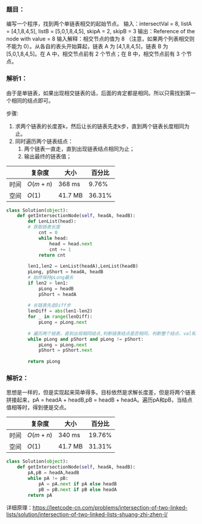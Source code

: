 ### 题目：
编写一个程序，找到两个单链表相交的起始节点。
输入：intersectVal = 8, listA = [4,1,8,4,5], listB = [5,0,1,8,4,5], skipA = 2, skipB = 3
输出：Reference of the node with value = 8
输入解释：相交节点的值为 8 （注意，如果两个列表相交则不能为 0）。从各自的表头开始算起，链表 A 为 [4,1,8,4,5]，链表 B 为 [5,0,1,8,4,5]。在 A 中，相交节点前有 2 个节点；在 B 中，相交节点前有 3 个节点。

### 解析1：
由于是单链表，如果出现相交链表的话，后面的肯定都是相同。所以只需找到第一个相同的结点即可。

步骤:
1. 求两个链表的长度差k，然后让长的链表先走k步，直到两个链表长度相同为止。
2. 同时遍历两个链表结点：
   1. 两个链表一直走，直到出现链表结点相同为止；
   2. 输出最终的链表值；

|  |复杂度|大小|百分比|
|--|--|--|--|
|时间|$O(m+n)$|368 ms|9.76%|
|空间|$O(1)$|41.7 MB|36.31%|

```python
class Solution(object):
    def getIntersectionNode(self, headA, headB):
        def LenList(head):
        # 获取链表长度
            cnt = 0
            while head:
                head = head.next
                cnt += 1
            return cnt
        
        len1,len2 = LenList(headA),LenList(headB)
        pLong, pShort = headA, headB
        # 始终保持pLong最长
        if len2 > len1:
            pLong = headB
            pShort = headA
        
        # 长链表先走Diff步
        lenDiff = abs(len1-len2)
        for _ in range(lenDiff):
            pLong = pLong.next
        
        # 遍历两个链表，直到出现相同结点,判断链表结点是否相同，判断整个结点，val和next
        while pLong and pShort and pLong != pShort:
            pLong = pLong.next
            pShort = pShort.next
        
        return pLong
```

### 解析2：
思想是一样的，但是实现起来简单得多。目标依然是求解长度差，但是将两个链表拼接起来，pA = headA + headB,pB = headB + headA。遍历pA和pB，当结点值相等时，得到便是交点。

|  |复杂度|大小|百分比|
|--|--|--|--|
|时间|$O(m+n)$|340 ms|19.76%|
|空间|$O(1)$|41.7 MB|31.31%|

```python
class Solution(object):
    def getIntersectionNode(self, headA, headB):
        pA,pB = headA,headB
        while pA != pB:
            pA = pA.next if pA else headB
            pB = pB.next if pB else headA
        return pA
```

详细原理：https://leetcode-cn.com/problems/intersection-of-two-linked-lists/solution/intersection-of-two-linked-lists-shuang-zhi-zhen-l/